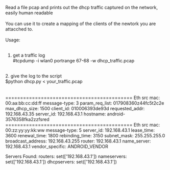 Read a  file pcap and prints out the dhcp traffic captured on the network,
easily human readable 
<br /><br />
You can use it to create  a mapping of the clients of the newtork 
you are attacched to. 
<br />
<br /> 
Usage:<br />
<br />
1. get a traffic log<br />
#tcpdump -i wlan0 portrange 67-68 -w  dhcp_traffic.pcap<br />
<br />
2. give the log to the script<br />
$python dhcp.py < your_traffic.pcap<br />
<br />
<br />
===========================================
Eth src mac: 00:aa:bb:cc:dd:ff
message-type: 3
param_req_list: 017908360z44fc5t2c2e
max_dhcp_size: 1500
client_id: 010006393de93d
requested_addr: 192.168.43.35
server_id: 192.168.43.1
hostname: android-3576358fka2zzfsred
===========================================
Eth src mac: 00:zz:yy:yy:kk:ww
message-type: 5
server_id: 192.168.43.1
lease_time: 3600
renewal_time: 1800
rebinding_time: 3150
subnet_mask: 255.255.255.0
broadcast_address: 192.168.43.255
router: 192.168.43.1
name_server: 192.168.43.1
vendor_specific: ANDROID_VENDOR

Servers Found:
routers: set(['192.168.43.1'])
nameservers: set(['192.168.43.1']) 
dhcpservers: set(['192.168.43.1'])

